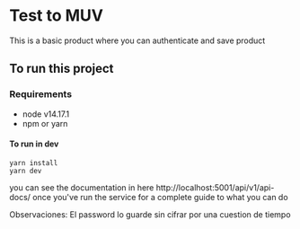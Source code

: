 # Test to MUV

This is a basic product where you can authenticate and save product

## To run this project
### Requirements
  - node v14.17.1
  - npm or yarn

#### To run in dev
```
yarn install
yarn dev
```
you can see the documentation in here http://localhost:5001/api/v1/api-docs/
once you've run the service for a complete guide to what you can do

Observaciones:
El password lo guarde sin cifrar por una cuestion de tiempo
